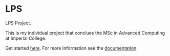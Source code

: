 LPS
===

LPS Project.

This is my individual project that conclues the MSc in Advanced Computing at Imperial College.

Get started [here](http://albex.github.io/LPS/index.html "Getting Started"). For more information see the [documentation](http://albex.github.io/LPS/doc/ "API Documentation").
